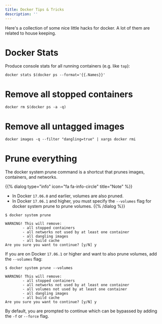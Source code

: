 ```yaml
---
title: Docker Tips & Tricks
description: ''
---
```


Here's a collection of some nice little hacks for docker. A lot of them are related to house keeping.

# Docker Stats

Produce console stats for all running containers (e.g. like `top`):

```
docker stats $(docker ps --format='{{.Names}}'
```

# Remove all stopped containers

```
docker rm $(docker ps -a -q)
```

# Remove all untagged images

```
docker images -q --filter "dangling=true" | xargs docker rmi
```

# Prune everything

The docker system prune command is a shortcut that prunes images, containers, and networks.

{{% dialog type="info" icon="fa fa-info-circle" title="Note" %}}
- In Docker `17.06.0` and earlier, volumes are also pruned.
- In Docker `17.06.1` and higher, you must specify the `--volumes` flag for docker system prune to prune volumes.
{{% /dialog %}}

```
$ docker system prune

WARNING! This will remove:
        - all stopped containers
        - all networks not used by at least one container
        - all dangling images
        - all build cache
Are you sure you want to continue? [y/N] y
```

If you are on Docker `17.06.1` or higher and want to also prune volumes, add the `--volumes` flag:

```
$ docker system prune --volumes

WARNING! This will remove:
        - all stopped containers
        - all networks not used by at least one container
        - all volumes not used by at least one container
        - all dangling images
        - all build cache
Are you sure you want to continue? [y/N] y
```

By default, you are prompted to continue which can be bypassed by adding the `-f` or `--force` flag.
